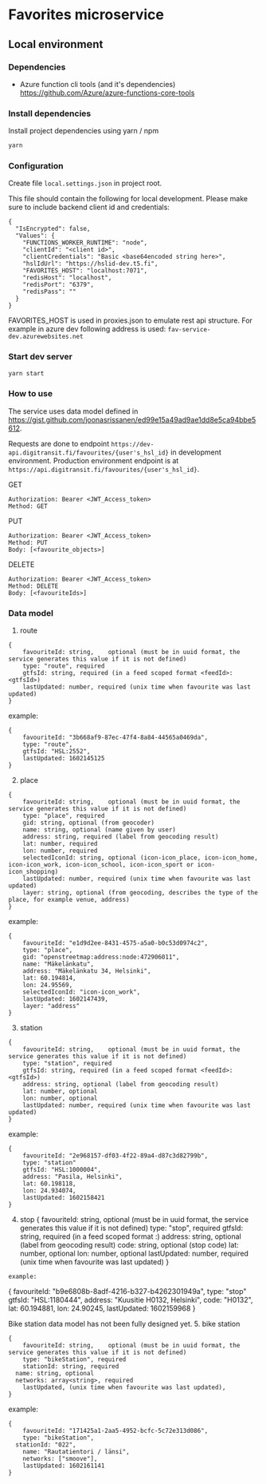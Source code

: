 # Favorites microservice

## Local environment

### Dependencies

- Azure function cli tools (and it's dependencies) https://github.com/Azure/azure-functions-core-tools

### Install dependencies

Install project dependencies using yarn / npm

```bash
yarn
```

### Configuration

Create file `local.settings.json` in project root.

This file should contain the following for local development. Please make sure to include backend client id and credentials:

```
{
  "IsEncrypted": false,
  "Values": {
    "FUNCTIONS_WORKER_RUNTIME": "node",
    "clientId": "<client id>",
    "clientCredentials": "Basic <base64encoded string here>",
    "hslIdUrl": "https://hslid-dev.t5.fi",
    "FAVORITES_HOST": "localhost:7071",
    "redisHost": "localhost",
    "redisPort": "6379",
    "redisPass": ""
  }
}
```

FAVORITES_HOST is used in proxies.json to emulate rest api structure. For example in azure dev following address is used: `fav-service-dev.azurewebsites.net`

### Start dev server

```bash
yarn start
```

### How to use

The service uses data model defined in https://gist.github.com/joonasrissanen/ed99e15a49ad9ae1dd8e5ca94bbe5612.

Requests are done to endpoint `https://dev-api.digitransit.fi/favourites/{user's_hsl_id}` in development environment.
Production environment endpoint is at `https://api.digitransit.fi/favourites/{user's_hsl_id}`.


GET
```
Authorization: Bearer <JWT_Access_token>
Method: GET
```

PUT
```
Authorization: Bearer <JWT_Access_token>
Method: PUT
Body: [<favourite_objects>]
```

DELETE
```
Authorization: Bearer <JWT_Access_token>
Method: DELETE
Body: [<favouriteIds>]
```

### Data model

1. route
```
{
	favouriteId: string,	optional (must be in uuid format, the service generates this value if it is not defined)
	type: "route", required
	gtfsId: string, required (in a feed scoped format <feedId>:<gtfsId>)
	lastUpdated: number, required (unix time when favourite was last updated)
}
```
example:
```
{
	favouriteId: "3b668af9-87ec-47f4-8a84-44565a0469da",
	type: "route",
	gtfsId: "HSL:2552",
	lastUpdated: 1602145125
}
```

2. place
```
{
	favouriteId: string,	optional (must be in uuid format, the service generates this value if it is not defined)
	type: "place", required
	gid: string, optional (from geocoder)
	name: string, optional (name given by user)
	address: string, required (label from geocoding result)
	lat: number, required
	lon: number, required
	selectedIconId: string, optional (icon-icon_place, icon-icon_home, icon-icon_work, icon-icon_school, icon-icon_sport or icon-icon_shopping)
	lastUpdated: number, required (unix time when favourite was last updated)
	layer: string, optional (from geocoding, describes the type of the place, for example venue, address)
}
```
example:
```
{
	favouriteId: "e1d9d2ee-8431-4575-a5a0-b0c53d0974c2",
	type: "place",
	gid: "openstreetmap:address:node:472906011",
	name: "Mäkelänkatu",
	address: "Mäkelänkatu 34, Helsinki",
	lat: 60.194814,
	lon: 24.95569,
	selectedIconId: "icon-icon_work",
	lastUpdated: 1602147439,
	layer: "address"
}
```
3. station
```
{
	favouriteId: string,	optional (must be in uuid format, the service generates this value if it is not defined)
	type: "station", required
	gtfsId: string, required (in a feed scoped format <feedId>:<gtfsId>)
	address: string, optional (label from geocoding result)
	lat: number, optional
	lon: number, optional
	lastUpdated: number, required (unix time when favourite was last updated)
}
```
example:
```
{
	favouriteId: "2e968157-df03-4f22-89a4-d87c3d82799b",
	type: "station"
	gtfsId: "HSL:1000004",
	address: "Pasila, Helsinki",
	lat: 60.198118,
	lon: 24.934074,
	lastUpdated: 1602158421
}
```

4. stop
{
	favouriteId: string,	optional (must be in uuid format, the service generates this value if it is not defined)
	type: "stop", required
	gtfsId: string, required (in a feed scoped format <feedId>:<gtfsId>)
	address: string, optional (label from geocoding result)
  code: string, optional (stop code)
	lat: number, optional
	lon: number, optional
	lastUpdated: number, required (unix time when favourite was last updated)
}
```
example:
```
{
	favouriteId: "b9e6808b-8adf-4216-b327-b4262301949a",
	type: "stop"
	gtfsId: "HSL:1180444",
	address: "Kuusitie H0132, Helsinki",
  code: "H0132",
	lat: 60.194881,
	lon: 24.90245,
	lastUpdated: 1602159968
}

Bike station data model has not been fully designed yet.
5. bike station
```
{
	favouriteId: string,	optional (must be in uuid format, the service generates this value if it is not defined)
	type: "bikeStation", required
	stationId: string, required
  name: string, optional
  networks: array<string>, required
	lastUpdated, (unix time when favourite was last updated),
}
```
example:
```
{
	favouriteId: "171425a1-2aa5-4952-bcfc-5c72e313d086",
	type: "bikeStation",
  stationId: "022",
	name: "Rautatientori / länsi",
	networks: ["smoove"],
	lastUpdated: 1602161141
}
```
